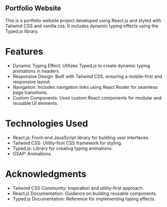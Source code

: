 ## Portfolio Website

This is a portfolio website project developed using React.js and styled with Tailwind CSS and vanilla css. It includes dynamic typing effects using the Typed.js library.

# Features

- Dynamic Typing Effect: Utilizes Typed.js to create dynamic typing animations in headers.
- Responsive Design: Built with Tailwind CSS, ensuring a mobile-first and responsive layout.
- Navigation: Includes navigation links using React Router for seamless page transitions.
- Custom Components: Uses custom React components for modular and reusable UI elements.

# Technologies Used

- React.js: Front-end JavaScript library for building user interfaces.
- Tailwind CSS: Utility-first CSS framework for styling.
- Typed.js: Library for creating typing animations.
- GSAP: Animations.

# Acknowledgments

- Tailwind CSS Community: Inspiration and utility-first approach.
- React.js Documentation: Guidance on building reusable components.
- Typed.js Documentation: Reference for implementing typing effects.
